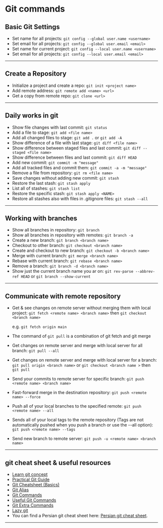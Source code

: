 
# Git commands

## Basic Git Settings

* Set name for all projects: `git config --global user.name <username>`
* Set email for all projects: `git config --global user.email <email>`
* Set name for current project: `git config --local user.name <username>`
* Set email for all projects: `git config --local user.email <email>`

---------

## Create a Repository 

* Initialize a project and create a repo: `git init <project name>`
* Add remote address: `git remote add <name> <url>`
* Get a copy from remote repo: `git clone <url>`

--------

## Daily works in git

* Show file changes with last commit: `git status`
* Add a file to stage: `git add <file name>`
* Add all changed files to stage: `git add .` or `git add -A`
* Show difference of a file with last stage: `git diff <file name>`
* Show difference between staged files and last commit: `git diff --staged <file name>`
* Show difference between files and last commit: `git diff HEAD`
* Add new commit: `git commit -m "message"`
* Add all tracked files and commit them: `git commit -a -m "message"`
* Remove a file from repository: `git rm <file name>`
* Save changes without adding new commit: `git stash`
* Restore the last stash: `git stash apply`
* List all of stashes: `git stash list`
* Restore the specific stash: `git stash apply <NAME>` 
* Restore all stashes also with files in .gitignore files: `git stash --all`

---------

## Working with branches

* Show all branches in repository: `git branch`
* Show all branches in repository with remotes: `git branch -a`
* Create a new branch: `git branch <branch name>`
* Checkout to other branch: `git checkout <branch name>`
* Create and checkout to new branch: `git checkout -b <branch name>`
* Merge with current branch: `git merge <branch name>`
* Rebase with current branch: `git rebase <branch name>`
* Remove a branch: `git branch -d <branch name>`
* Show just the current branch name you ar on: `git rev-parse --abbrev-ref HEAD` or `git branch --show-current`


---------

## Communicate with remote repository

* Get & see changes on remote server without merging them with local project: `git fetch <remote name> <branch name>` then `git checkout <branch name>`

  e.g. `git fetch origin main`

* The command of `git pull` is a combination of git fetch and git merge
* Get changes on remote server and merge with local server for all branch: `git pull --all`
* Get changes on remote server and merge with local server for a branch: `git pull origin <branch name>` or `git checkout <branch name >` then `git pull`
* Send your commits to remote server for specific branch: `git push <remote name> <branch name>`
* Fast-forward merge in the destination repository: `git push <remote name> --force`
* Push all of your local branches to the specified remote: `git push <remote name> --all`
* Sends all of your local tags to the remote repository (Tags are not automatically pushed when you push a branch or use the --all option): `git push <remote name> --tags`
* Send new branch to remote server: `git push -u <remote name> <branch name>`


---------


## git cheat sheet & useful resources

* [Learn git concept](https://github.com/UnseenWizzard/git_training)
* [Practical Git Guide](https://github.com/sadanandpai/git-guide)
* [Git Cheatsheet (Basics)](https://github.com/0nn0/git-basics-cheatsheet)
* [Git Alias](https://github.com/GitAlias/gitalias)
* [Git Commands](https://github.com/joshnh/Git-Commands)
* [Useful Git Commands](https://github.com/bpassos-zz/git-commands)
* [Git Extra Commands](https://github.com/unixorn/git-extra-commands)
* [Lazy git](https://github.com/jesseduffield/lazygit)
* You can find a Persian git cheat sheet here: [Persian git cheat sheet](https://quera.org/college/cheatsheet/git).

---------








